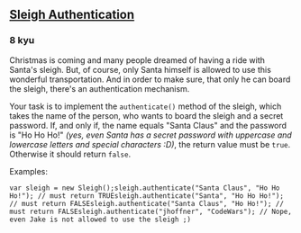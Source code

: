 <h2><a href=https://www.codewars.com/kata/52adc142b2651f25a8000643/train/javascript target="_blank">Sleigh Authentication</a></h2><h3>8 kyu</h3><p>Christmas is coming and many people dreamed of having a ride with Santa's sleigh. But, of course, only Santa himself is allowed to use this wonderful transportation. And in order to make sure, that only he can board the sleigh, there's an authentication mechanism.</p><p>Your task is to implement the <code>authenticate()</code> method of the sleigh, which takes the name of the person, who wants to board the sleigh and a secret password. If, and only if, the name equals "Santa Claus" and the password is "Ho Ho Ho!" <em>(yes, even Santa has a secret password with uppercase and lowercase letters and special characters :D)</em>, the return value must be <code>true</code>. Otherwise it should return <code>false</code>.</p><p>Examples:</p><pre><code class="language-javascript"><span class="cm-keyword">var</span> <span class="cm-def">sleigh</span> <span class="cm-operator">=</span> <span class="cm-keyword">new</span> <span class="cm-variable">Sleigh</span>();<span class="cm-variable">sleigh</span>.<span class="cm-property">authenticate</span>(<span class="cm-string">"Santa Claus"</span>, <span class="cm-string">"Ho Ho Ho!"</span>); <span class="cm-comment">// must return TRUE</span><span class="cm-variable">sleigh</span>.<span class="cm-property">authenticate</span>(<span class="cm-string">"Santa"</span>, <span class="cm-string">"Ho Ho Ho!"</span>); <span class="cm-comment">// must return FALSE</span><span class="cm-variable">sleigh</span>.<span class="cm-property">authenticate</span>(<span class="cm-string">"Santa Claus"</span>, <span class="cm-string">"Ho Ho!"</span>); <span class="cm-comment">// must return FALSE</span><span class="cm-variable">sleigh</span>.<span class="cm-property">authenticate</span>(<span class="cm-string">"jhoffner"</span>, <span class="cm-string">"CodeWars"</span>); <span class="cm-comment">// Nope, even Jake is not allowed to use the sleigh ;)</span></code></pre><pre style="display: none;"><code class="language-python"><span class="cm-variable">sleigh</span> <span class="cm-operator">=</span> <span class="cm-variable">Sleigh</span>()<span class="cm-variable">sleigh</span>.<span class="cm-property">authenticate</span>(<span class="cm-string">'Santa Claus'</span>, <span class="cm-string">'Ho Ho Ho!'</span>) <span class="cm-comment"># must return True</span><span class="cm-variable">sleigh</span>.<span class="cm-property">authenticate</span>(<span class="cm-string">'Santa'</span>, <span class="cm-string">'Ho Ho Ho!'</span>) <span class="cm-comment"># must return False</span><span class="cm-variable">sleigh</span>.<span class="cm-property">authenticate</span>(<span class="cm-string">'Santa Claus'</span>, <span class="cm-string">'Ho Ho!'</span>) <span class="cm-comment"># must return False</span><span class="cm-variable">sleigh</span>.<span class="cm-property">authenticate</span>(<span class="cm-string">'jhoffner'</span>, <span class="cm-string">'CodeWars'</span>) <span class="cm-comment"># Nope, even Jake is not allowed to use the sleigh ;)</span></code></pre><pre style="display: none;"><code class="language-haskell"><span class="cm-variable">authenticate</span> <span class="cm-string">"Santa Claus"</span> <span class="cm-string">"Ho Ho Ho!"</span> <span class="cm-comment">-- True</span><span class="cm-variable">authenticate</span> <span class="cm-string">"Santa"</span>       <span class="cm-string">"Ho Ho Ho!"</span> <span class="cm-comment">-- False</span><span class="cm-variable">authenticate</span> <span class="cm-string">"Santa Claus"</span> <span class="cm-string">"Ho Ho!"</span>    <span class="cm-comment">-- False</span><span class="cm-variable">authenticate</span> <span class="cm-string">"jhoffner"</span>    <span class="cm-string">"CodeWars"</span>  <span class="cm-comment">-- False</span></code></pre><pre style="display: none;"><code class="language-elixir"><span class="cm-variable">authenticate?</span> <span class="cm-string">"Santa Claus"</span>, <span class="cm-string">"Ho Ho Ho!"</span> <span class="cm-comment">#=&gt; true</span><span class="cm-variable">authenticate?</span> <span class="cm-string">"Santa"</span>,       <span class="cm-string">"Ho Ho Ho!"</span> <span class="cm-comment">#=&gt; false</span><span class="cm-variable">authenticate?</span> <span class="cm-string">"Santa Claus"</span>, <span class="cm-string">"Ho Ho!"</span>    <span class="cm-comment">#=&gt; false</span><span class="cm-variable">authenticate?</span> <span class="cm-string">"jhoffner"</span>,    <span class="cm-string">"CodeWars"</span>  <span class="cm-comment">#=&gt; false</span></code></pre><pre style="display: none;"><code class="language-java"><span class="cm-variable">sleigh</span>.<span class="cm-variable">authenticate</span>(<span class="cm-string">"Santa Claus"</span>, <span class="cm-string">"Ho Ho Ho!"</span>) <span class="cm-variable">#</span> <span class="cm-variable">must</span> <span class="cm-keyword">return</span> <span class="cm-variable">True</span><span class="cm-variable">sleigh</span>.<span class="cm-variable">authenticate</span>(<span class="cm-string">"Santa', 'Ho Ho Ho!"</span>) <span class="cm-variable">#</span> <span class="cm-variable">must</span> <span class="cm-keyword">return</span> <span class="cm-variable">False</span><span class="cm-variable">sleigh</span>.<span class="cm-variable">authenticate</span>(<span class="cm-string">"Santa Claus"</span>, <span class="cm-string">"Ho Ho!"</span>) <span class="cm-variable">#</span> <span class="cm-variable">must</span> <span class="cm-keyword">return</span> <span class="cm-variable">False</span><span class="cm-variable">sleigh</span>.<span class="cm-variable">authenticate</span>(<span class="cm-string">"jhoffner"</span>, <span class="cm-string">"CodeWars"</span>) <span class="cm-variable">#</span> <span class="cm-variable">Nope</span>, <span class="cm-variable">even</span> <span class="cm-variable">Jak</span></code></pre>